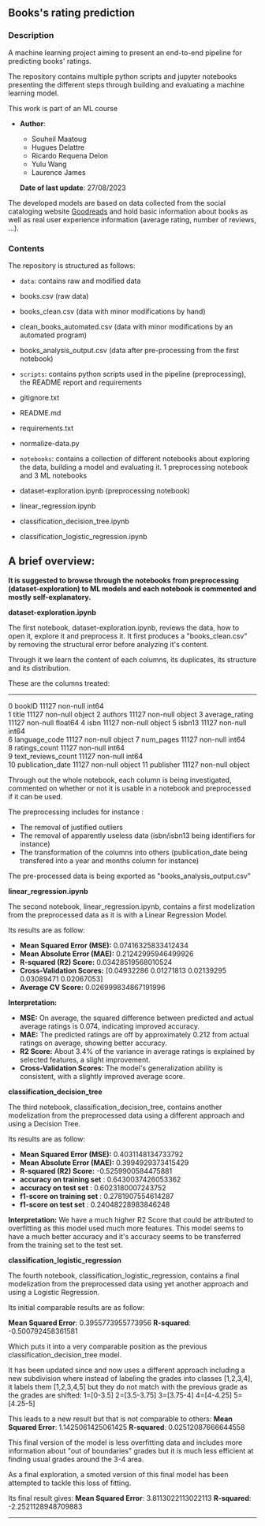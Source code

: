 ## Books's rating prediction

### Description
A machine learning project aiming to present an end-to-end pipeline for predicting books' ratings.

The repository contains multiple python scripts and jupyter notebooks presenting the different steps through building 
and evaluating a machine learning model.

This work is part of an ML course

 - **Author**: 
     - Souheil Maatoug
     - Hugues Delattre
     - Ricardo Requena Delon
     - Yulu Wang
     - Laurence James
     
   **Date of last update**: 27/08/2023



The developed models are based on data collected from the social cataloging website [Goodreads](www.goodreads.com) 
and hold basic information about books as well as real user experience information (average rating, number of reviews, ...).

### Contents
The repository is structured as follows:
- `data`: contains raw and modified data
- books.csv (raw data)
- books_clean.csv (data with minor modifications by hand)
- clean_books_automated.csv (data with minor modifications by an automated program)
- books_analysis_output.csv (data after pre-processing from the first notebook)

- `scripts`: contains python scripts used in the pipeline (preprocessing), the README report and requirements
- gitignore.txt
- README.md
- requirements.txt
- normalize-data.py

- `notebooks`: contains a collection of different notebooks about exploring the data, building a model and evaluating it. 1 preprocessing notebook and 3 ML notebooks
- dataset-exploration.ipynb (preprocessing notebook)
- linear_regression.ipynb 
- classification_decision_tree.ipynb
- classification_logistic_regression.ipynb

## A brief overview:

**It is suggested to browse through the notebooks from preprocessing (dataset-exploration) to ML models and each notebook is commented and mostly self-explanatory.**

**dataset-exploration.ipynb**

The first notebook, dataset-exploration.ipynb, reviews the data, how to open it, explore it and preprocess it.
It first produces a "books_clean.csv" by removing the structural error before analyzing it's content.

Through it we learn the content of each columns, its duplicates, its structure and its distribution.

These are the columns treated:
---  ------              --------------  -----  
 0   bookID              11127 non-null  int64  
 1   title               11127 non-null  object 
 2   authors             11127 non-null  object 
 3   average_rating      11127 non-null  float64
 4   isbn                11127 non-null  object 
 5   isbn13              11127 non-null  int64  
 6   language_code       11127 non-null  object 
 7   num_pages           11127 non-null  int64  
 8   ratings_count       11127 non-null  int64  
 9   text_reviews_count  11127 non-null  int64  
 10  publication_date    11127 non-null  object 
 11  publisher           11127 non-null  object 

Through out the whole notebook, each column is being investigated, commented on whether or not it is usable in a notebook and preprocessed if it can be used.

The preprocessing includes for instance : 
- The removal of justified outliers
- The removal of apparently useless data (isbn/isbn13 being identifiers for instance)
- The transformation of the columns into others (publication_date being transfered into a year and months column for instance)

The pre-processed data is being exported as "books_analysis_output.csv"

**linear_regression.ipynb**

The second notebook, linear_regression.ipynb, contains a first modelization from the preprocessed data as it is with a Linear Regression Model.

Its results are as follow:

- **Mean Squared Error (MSE):** 0.07416325833412434
- **Mean Absolute Error (MAE):** 0.21242995946499926
- **R-squared (R2) Score:** 0.03428519568010524
- **Cross-Validation Scores:** [0.04932286 0.01271813 0.02139295 0.03089471 0.02067053]
- **Average CV Score:** 0.026999834867191996

**Interpretation:**
- **MSE:** On average, the squared difference between predicted and actual average ratings is 0.074, indicating improved accuracy.
- **MAE:** The predicted ratings are off by approximately 0.212 from actual ratings on average, showing better accuracy.
- **R2 Score:** About 3.4% of the variance in average ratings is explained by selected features, a slight improvement.
- **Cross-Validation Scores:** The model's generalization ability is consistent, with a slightly improved average score.

**classification_decision_tree**

The third notebook, classification_decision_tree, contains another modelization from the preprocessed data using a different approach and using a Decision Tree.

Its results are as follow:

- **Mean Squared Error (MSE):** 0.4031148134733792
- **Mean Absolute Error (MAE):** 0.3994929373415429
- **R-squared (R2) Score:** -0.5259900584475881
- **accuracy on training set** :  0.6430037426053362
- **accuracy on test set** :  0.6023180007243752
- **f1-score on training set** :  0.2781907554614287
- **f1-score on test set** :  0.24048228983846248

**Interpretation:**
We have a much higher R2 Score that could be attributed to overfitting as this model used much more features.
This model seems to have a much better accuracy and it's accuracy seems to be transferred from the training set to the test set.

**classification_logistic_regression**

The fourth notebook, classification_logistic_regression, contains a final modelization from the preprocessed data using yet another approach and using a Logistic Regression.


Its initial comparable results are as follow:

**Mean Squared Error**: 0.3955773955773956
**R-squared**: -0.500792458361581

Which puts it into a very comparable position as the previous classification_decision_tree model.

It has been updated since and now uses a different approach including a new subdivision where instead of labeling the grades into classes [1,2,3,4], it labels them [1,2,3,4,5] but they do not match with the previous grade as the grades are shifted:
1=[0-3.5] 2=[3.5-3.75] 3=[3.75-4] 4=[4-4.25] 5=[4.25-5]

This leads to a new result but that is not comparable to others:
**Mean Squared Error**: 1.1425061425061425
**R-squared**: 0.02512087666644558

This final version of the model is less overfitting data and includes more information about "out of boundaries" grades but it is much less efficient at finding usual grades around the 3-4 area.

As a final exploration, a smoted version of this final model has been attempted to tackle this loss of fitting.

Its final result gives:
**Mean Squared Error**: 3.8113022113022113
**R-squared**: -2.2521128948709883


---


